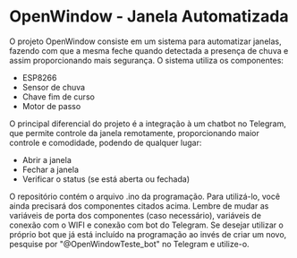 # OpenWindow - Janela Automatizada

O projeto OpenWindow consiste em um sistema para automatizar janelas, fazendo com que a mesma feche quando detectada a presença de chuva e assim proporcionando mais segurança. O sistema utiliza os componentes:

- ESP8266
- Sensor de chuva
- Chave fim de curso
- Motor de passo

O principal diferencial do projeto é a integração à um chatbot no Telegram, que permite controle da janela remotamente, proporcionando maior controle e comodidade, podendo de qualquer lugar:

- Abrir a janela
- Fechar a janela
- Verificar o status (se está aberta ou fechada)

O repositório contém o arquivo .ino da programação. Para utilizá-lo, você ainda precisará dos componentes citados acima. Lembre de mudar as variáveis de porta dos componentes (caso necessário), variáveis de conexão com o WIFI e conexão com bot do Telegram. Se desejar utilizar o próprio bot que já está incluído na programação ao invés de criar um novo, pesquise por "@OpenWindowTeste_bot" no Telegram e utilize-o.